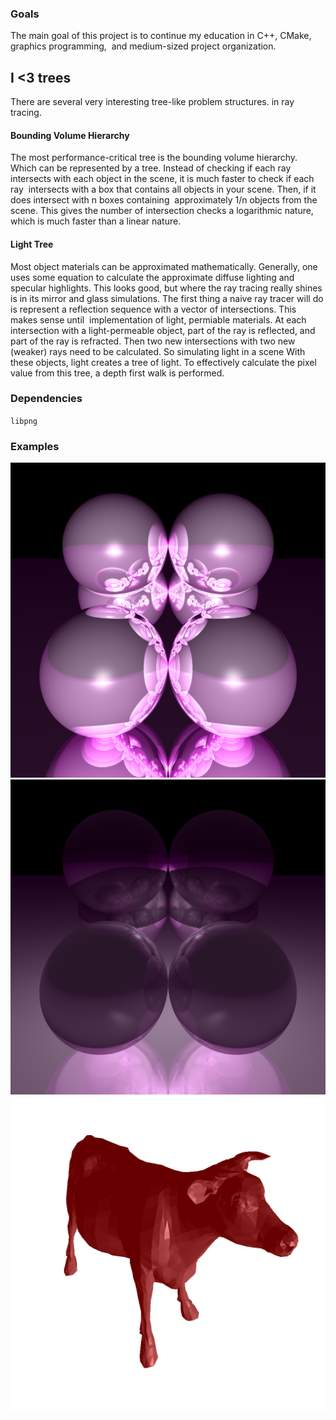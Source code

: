 ### Goals
The main goal of this project is to continue my education in C++, CMake, graphics programming, 
and medium-sized project organization. 

## I <3 trees
There are several very interesting tree-like problem structures.
in ray tracing. 

#### Bounding Volume Hierarchy
The most performance-critical tree is the bounding volume hierarchy. Which can be represented by a tree.
Instead of checking if each ray intersects with each object in the scene, it is much faster to check if each ray 
intersects with a box that contains all objects in your scene. Then, if it does intersect with n boxes containing 
approximately 1/n objects from the scene. This gives the number of intersection checks a logarithmic nature, which is
much faster than a linear nature. 

#### Light Tree
Most object materials can be approximated mathematically. Generally, one uses some equation to calculate the approximate
diffuse lighting and specular highlights. This looks good, but where the ray tracing really shines is in its mirror and glass simulations.
The first thing a naive ray tracer will do is represent a reflection sequence with a vector of intersections. This makes sense until 
implementation of light, permiable materials. At each intersection with a light-permeable object, part of the ray is reflected, and part
of the ray is refracted. Then two new intersections with two new (weaker) rays need to be calculated. So simulating light in a scene
With these objects, light creates a tree of light. To effectively calculate the pixel value from this tree, a depth first
walk is performed.

### Dependencies
`libpng`

### Examples
![example 4](https://github.com/nickbhorton/beamburst/blob/main/resources/example4.png?raw=true)
![example 5](https://github.com/nickbhorton/beamburst/blob/main/resources/example5.png?raw=true)
![example 3](https://github.com/nickbhorton/beamburst/blob/main/resources/example3.png?raw=true)
